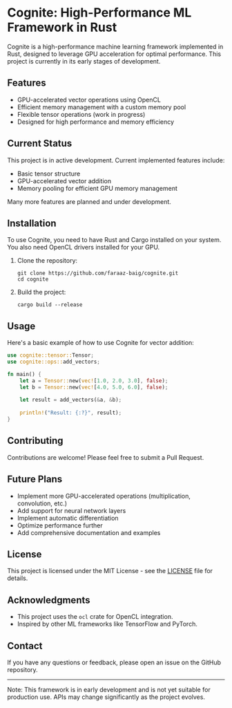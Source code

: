 # Cognite: High-Performance ML Framework in Rust

Cognite is a high-performance machine learning framework implemented in Rust, designed to leverage GPU acceleration for optimal performance. This project is currently in its early stages of development.

## Features

- GPU-accelerated vector operations using OpenCL
- Efficient memory management with a custom memory pool
- Flexible tensor operations (work in progress)
- Designed for high performance and memory efficiency

## Current Status

This project is in active development. Current implemented features include:

- Basic tensor structure
- GPU-accelerated vector addition
- Memory pooling for efficient GPU memory management

Many more features are planned and under development.

## Installation

To use Cognite, you need to have Rust and Cargo installed on your system. You also need OpenCL drivers installed for your GPU.

1. Clone the repository:
   ```
   git clone https://github.com/faraaz-baig/cognite.git
   cd cognite
   ```

2. Build the project:
   ```
   cargo build --release
   ```

## Usage

Here's a basic example of how to use Cognite for vector addition:

```rust
use cognite::tensor::Tensor;
use cognite::ops::add_vectors;

fn main() {
    let a = Tensor::new(vec![1.0, 2.0, 3.0], false);
    let b = Tensor::new(vec![4.0, 5.0, 6.0], false);
    
    let result = add_vectors(&a, &b);
    
    println!("Result: {:?}", result);
}
```

## Contributing

Contributions are welcome! Please feel free to submit a Pull Request.

## Future Plans

- Implement more GPU-accelerated operations (multiplication, convolution, etc.)
- Add support for neural network layers
- Implement automatic differentiation
- Optimize performance further
- Add comprehensive documentation and examples

## License

This project is licensed under the MIT License - see the [LICENSE](LICENSE) file for details.

## Acknowledgments

- This project uses the `ocl` crate for OpenCL integration.
- Inspired by other ML frameworks like TensorFlow and PyTorch.

## Contact

If you have any questions or feedback, please open an issue on the GitHub repository.

---

Note: This framework is in early development and is not yet suitable for production use. APIs may change significantly as the project evolves.